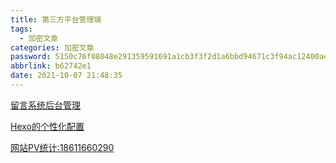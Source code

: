 ```yaml
---
title: 第三方平台管理端
tags:
  - 加密文章
categories: 加密文章
password: 5150c76f08048e291359591691a1cb3f3f2d1a6bbd94671c3f94ac12400aed47
abbrlink: b62742e1
date: 2021-10-07 21:48:35
---
```

[留言系统后台管理](https://console.leancloud.cn/apps/YNygemD33A6pShnDK8rAIFAX-gzGzoHsz/storage/data/Comment)

[Hexo的个性化配置](https://blog.csdn.net/cungudafa/article/details/106278206)

[网站PV统计:18611660290](https://tongji.baidu.com/web/10000399272/overview/index)

